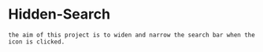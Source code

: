 # Hidden-Search

    the aim of this project is to widen and narrow the search bar when the icon is clicked.

